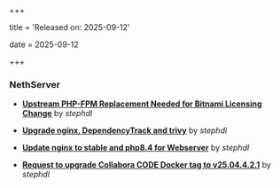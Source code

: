 +++

title = 'Released on: 2025-09-12'

date = 2025-09-12

+++

### NethServer

- **[Upstream PHP-FPM Replacement Needed for Bitnami Licensing Change](https://github.com/NethServer/dev/issues/7610)** by *stephdl*

- **[Upgrade nginx, DependencyTrack and trivy](https://github.com/NethServer/dev/issues/7590)** by *stephdl*

- **[Update nginx to stable and php8.4 for Webserver](https://github.com/NethServer/dev/issues/7589)** by *stephdl*

- **[Request to upgrade Collabora CODE Docker tag to v25.04.4.2.1](https://github.com/NethServer/dev/issues/7581)** by *stephdl*

